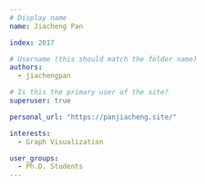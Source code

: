 ```yaml
---
# Display name
name: Jiacheng Pan

index: 2017

# Username (this should match the folder name)
authors:
  - jiachengpan

# Is this the primary user of the site?
superuser: true

personal_url: "https://panjiacheng.site/"

interests:
  - Graph Visualization

user_groups:
  - Ph.D. Students
---
```


